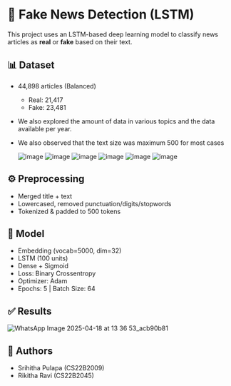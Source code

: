 # 📰 Fake News Detection (LSTM)

This project uses an LSTM-based deep learning model to classify news articles as **real** or **fake** based on their text.

## 📊 Dataset

- 44,898 articles (Balanced)
  - Real: 21,417
  - Fake: 23,481
- We also explored the amount of data in various topics and the data available per year.
- We also observed that the text size was maximum 500 for most cases
    
  ![image](https://github.com/user-attachments/assets/f462b659-2d5a-4931-8ba1-14e24bcfbcc0)
  ![image](https://github.com/user-attachments/assets/b6282942-9fa0-490d-9ae6-5fcd94fe78cd)
  ![image](https://github.com/user-attachments/assets/e41c91d8-17b0-461e-936d-effbbb48dd0e)
  ![image](https://github.com/user-attachments/assets/c1d43cc0-50b6-4c7c-bf97-fe618d7bd634)
  ![image](https://github.com/user-attachments/assets/4020e288-6d3a-4fef-b30c-1fca2d160ed9)
  ![image](https://github.com/user-attachments/assets/7efe2ab2-2923-44fa-b4dd-6f2776d3d201)


  

## ⚙️ Preprocessing

- Merged title + text
- Lowercased, removed punctuation/digits/stopwords
- Tokenized & padded to 500 tokens

## 🧠 Model

- Embedding (vocab=5000, dim=32)
- LSTM (100 units)
- Dense + Sigmoid  
- Loss: Binary Crossentropy  
- Optimizer: Adam  
- Epochs: 5 | Batch Size: 64

## ✅ Results

![WhatsApp Image 2025-04-18 at 13 36 53_acb90b81](https://github.com/user-attachments/assets/cc2d7d07-4561-47cd-ba91-7fd8338841b0)

## 👥 Authors

- Srihitha Pulapa (CS22B2009)  
- Rikitha Ravi (CS22B2045)

